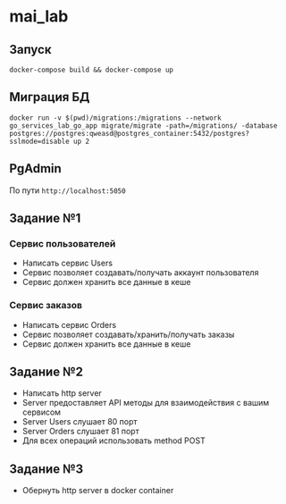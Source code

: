 # mai_lab

## Запуск
```
docker-compose build && docker-compose up
```

## Миграция БД
```
docker run -v $(pwd)/migrations:/migrations --network go_services_lab_go_app migrate/migrate -path=/migrations/ -database postgres://postgres:qweasd@postgres_container:5432/postgres?sslmode=disable up 2
```

## PgAdmin
По пути `http://localhost:5050`

## Задание №1 
### Сервис пользователей

- Написать сервис Users
- Сервис позволяет создавать/получать аккаунт пользователя
- Сервис должен хранить все данные в кеше

### Сервис заказов

- Написать сервис Orders
- Сервис позволяет создавать/хранить/получать заказы
- Сервис должен хранить все данные в кеше

## Задание №2

- Написать http server
- Server предоставляет API методы для взаимодействия с вашим сервисом
- Server Users слушает 80 порт
- Server Orders слушает 81 порт
- Для всех операций использовать method POST

## Задание №3

- Обернуть http server в docker container
